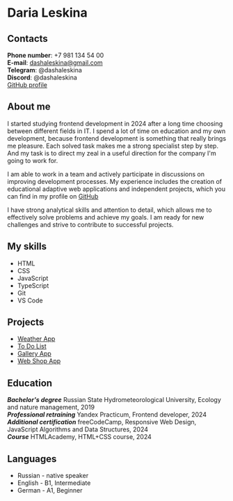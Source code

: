 # Daria Leskina


## Contacts
**Phone number**: +7 981 134 54 00\
**E-mail**: dashaleskina@gmail.com\
**Telegram**: @dashaleskina\
**Discord**: @dashaleskina\
[GitHub profile](https://github.com/dashaleskina) 


## About me
I started studying frontend development in 2024 after a long time choosing between different fields in IT. I spend a lot of time on education and my own development, because frontend development is something that really brings me pleasure. Each solved task makes me a strong specialist step by step. And my task is to direct my zeal in a useful direction for the company I'm going to work for.


I am able to work in a team and actively participate in discussions on improving development processes. My experience includes the creation of educational adaptive web applications and independent projects, which you can find in my profile on [GitHub](https://github.com/dashaleskina) 

I have strong analytical skills and attention to detail, which allows me to effectively solve problems and achieve my goals. I am ready for new challenges and strive to contribute to successful projects.

## My skills

* HTML
* CSS
* JavaScript
* TypeScript
* Git
* VS Code

## Projects
* [Weather App](https://dashaleskina.github.io/weather-app/)
* [To Do List](https://dashaleskina.github.io/To-Do-List/)
* [Gallery App](https://dashaleskina.github.io/mesto-project-ff/)
* [Web Shop App](https://github.com/dashaleskina/web-larek-frontend)

## Education
***Bachelor's degree*** Russian State Hydrometeorological University, Ecology and nature management, 2019\
***Professional retraining*** Yandex Practicum, Frontend developer, 2024\
***Additional certification*** freeCodeCamp, Responsive Web Design, JavaScript Algorithms and Data Structures, 2024\
***Course*** HTMLAcademy, HTML+CSS course, 2024

## Languages
* Russian - native speaker
* English - B1, Intermediate
* German - A1, Beginner